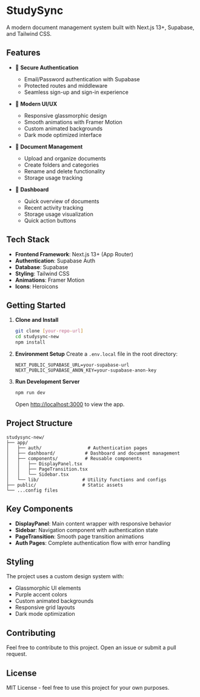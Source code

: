 # StudySync

A modern document management system built with Next.js 13+, Supabase, and Tailwind CSS.

## Features

- 🔐 **Secure Authentication**
  - Email/Password authentication with Supabase
  - Protected routes and middleware
  - Seamless sign-up and sign-in experience

- 📱 **Modern UI/UX**
  - Responsive glassmorphic design
  - Smooth animations with Framer Motion
  - Custom animated backgrounds
  - Dark mode optimized interface

- 📂 **Document Management**
  - Upload and organize documents
  - Create folders and categories
  - Rename and delete functionality
  - Storage usage tracking

- 🎯 **Dashboard**
  - Quick overview of documents
  - Recent activity tracking
  - Storage usage visualization
  - Quick action buttons

## Tech Stack

- **Frontend Framework**: Next.js 13+ (App Router)
- **Authentication**: Supabase Auth
- **Database**: Supabase
- **Styling**: Tailwind CSS
- **Animations**: Framer Motion
- **Icons**: Heroicons

## Getting Started

1. **Clone and Install**
   ```bash
   git clone [your-repo-url]
   cd studysync-new
   npm install
   ```

2. **Environment Setup**
   Create a `.env.local` file in the root directory:
   ```env
   NEXT_PUBLIC_SUPABASE_URL=your-supabase-url
   NEXT_PUBLIC_SUPABASE_ANON_KEY=your-supabase-anon-key
   ```

3. **Run Development Server**
   ```bash
   npm run dev
   ```
   Open [http://localhost:3000](http://localhost:3000) to view the app.

## Project Structure

```
studysync-new/
├── app/
│   ├── auth/                 # Authentication pages
│   ├── dashboard/           # Dashboard and document management
│   ├── components/          # Reusable components
│   │   ├── DisplayPanel.tsx
│   │   ├── PageTransition.tsx
│   │   └── Sidebar.tsx
│   └── lib/                # Utility functions and configs
├── public/                 # Static assets
└── ...config files
```

## Key Components

- **DisplayPanel**: Main content wrapper with responsive behavior
- **Sidebar**: Navigation component with authentication state
- **PageTransition**: Smooth page transition animations
- **Auth Pages**: Complete authentication flow with error handling

## Styling

The project uses a custom design system with:
- Glassmorphic UI elements
- Purple accent colors
- Custom animated backgrounds
- Responsive grid layouts
- Dark mode optimization

## Contributing

Feel free to contribute to this project. Open an issue or submit a pull request.

## License

MIT License - feel free to use this project for your own purposes.
